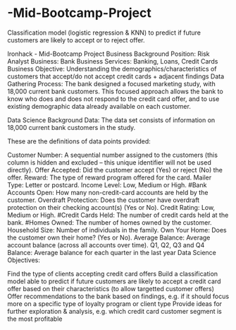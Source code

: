 # -Mid-Bootcamp-Project
Classification model (logistic regression &amp; KNN) to predict if future customers are likely to accept or to reject offer.

Ironhack - Mid-Bootcamp Project
Business Background
Position: Risk Analyst
Business: Bank
Business Services: Banking, Loans, Credit Cards
Business Objective: Understanding the demographics/characteristics of customers that accept/do not accept credit cards + adjacent findings
Data Gathering Process: The bank designed a focused marketing study, with 18,000 current bank customers. This focused approach allows the bank to know who does and does not respond to the credit card offer, and to use existing demographic data already available on each customer.

Data Science Background
Data: The data set consists of information on 18,000 current bank customers in the study.

These are the definitions of data points provided:

Customer Number: A sequential number assigned to the customers (this column is hidden and excluded – this unique identifier will not be used directly).
Offer Accepted: Did the customer accept (Yes) or reject (No) the offer. Reward: The type of reward program offered for the card.
Mailer Type: Letter or postcard.
Income Level: Low, Medium or High.
#Bank Accounts Open: How many non-credit-card accounts are held by the customer.
Overdraft Protection: Does the customer have overdraft protection on their checking account(s) (Yes or No).
Credit Rating: Low, Medium or High.
#Credit Cards Held: The number of credit cards held at the bank.
#Homes Owned: The number of homes owned by the customer.
Household Size: Number of individuals in the family.
Own Your Home: Does the customer own their home? (Yes or No).
Average Balance: Average account balance (across all accounts over time). Q1, Q2, Q3 and Q4
Balance: Average balance for each quarter in the last year
Data Science Objectives:

Find the type of clients accepting credit card offers
Build a classification model able to predict if future customers are likely to accept a credit card offer based on their characteristics (to allow targetted customer offers)
Offer recommendations to the bank based on findings, e.g. if it should focus more on a specific type of loyalty program or client type
Provide ideas for further exploration & analysis, e.g. which credit card customer segment is the most profitable




